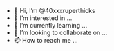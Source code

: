 - 👋 Hi, I’m @40xxxruperthicks
- 👀 I’m interested in ...
- 🌱 I’m currently learning ...
- 💞️ I’m looking to collaborate on ...
- 📫 How to reach me ...

<!---
40xxxruperthicks/40xxxruperthicks is a ✨ special ✨ repository because its `README.md` (this file) appears on your GitHub profile.
You can click the Preview link to take a look at your changes.
--->
